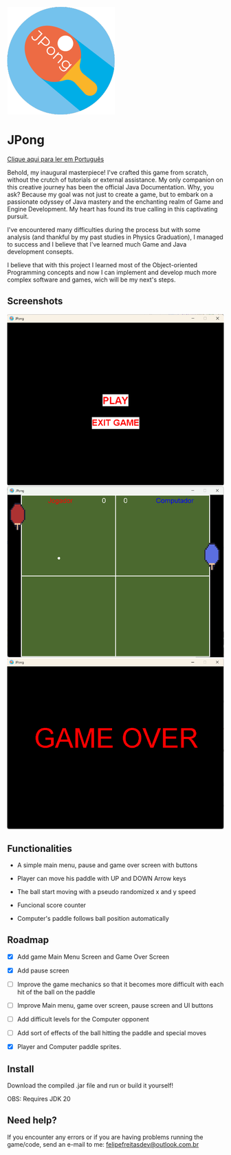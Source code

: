 
![Logo](https://github.com/Marchinner/JPong/blob/master/res/icon.png?raw=true)

# JPong

[Clique aqui para ler em Português](https://github.com/Marchinner/JPong/blob/master/res/README-ptbr.md)

Behold, my inaugural masterpiece! I've crafted this game from scratch, without the crutch of tutorials or external assistance. My only companion on this creative journey has been the official Java Documentation. Why, you ask? Because my goal was not just to create a game, but to embark on a passionate odyssey of Java mastery and the enchanting realm of Game and Engine Development. My heart has found its true calling in this captivating pursuit.

I've encountered many difficulties during the process but with some analysis (and thankful by my past studies in Physics Graduation), I managed to success and I believe that I've learned much Game and Java development consepts.

I believe that with this project I learned most of the Object-oriented Programming concepts and now I can implement and develop much more complex software and games, wich will be my next's steps.


## Screenshots

![App Screenshot](https://github.com/Marchinner/JPong/blob/master/res/mainMenuScreenshot.png?raw=true)
![App Screenshot](https://github.com/Marchinner/JPong/blob/master/res/gameplay.png?raw=true)
![App Screenshot](https://github.com/Marchinner/JPong/blob/master/res/gameOverScreenshot.png?raw=true)


## Functionalities

- A simple main menu, pause and game over screen with buttons

- Player can move his paddle with UP and DOWN Arrow keys

- The ball start moving with a pseudo randomized x and y speed

- Funcional score counter

- Computer's paddle follows ball position automatically


## Roadmap

- [X] Add game Main Menu Screen and Game Over Screen

- [X] Add pause screen

- [ ] Improve the game mechanics so that it becomes more difficult with each hit of the ball on the paddle

- [ ] Improve Main menu, game over screen, pause screen and UI buttons

- [ ] Add difficult levels for the Computer opponent

- [ ] Add sort of effects of the ball hitting the paddle and special moves

- [X] Player and Computer paddle sprites.


## Install

Download the compiled .jar file and run or build it yourself!

OBS: Requires JDK 20
## Need help?

If you encounter any errors or if you are having problems running the game/code, send an e-mail to me: felipefreitasdev@outlook.com.br

